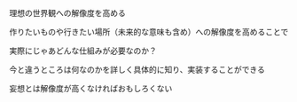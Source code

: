 理想の世界観への解像度を高める

作りたいものや行きたい場所（未来的な意味も含め）への解像度を高めることで

実際にじゃあどんな仕組みが必要なのか？

今と違うところは何なのかを詳しく具体的に知り、実装することができる

妄想とは解像度が高くなければおもしろくない